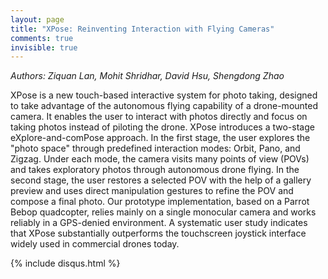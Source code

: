 ```yaml
---
layout: page
title: "XPose: Reinventing Interaction with Flying Cameras"
comments: true
invisible: true
---
```


<p class="text-left"><i>Authors: Ziquan Lan, Mohit Shridhar, David Hsu, Shengdong Zhao</i></p>

XPose is a new touch-based interactive system for photo taking, designed to take advantage of the autonomous flying capability of a drone-mounted camera. It enables the user to interact with photos directly and focus on taking photos instead of piloting the drone. XPose introduces a two-stage eXplore-and-comPose approach. In the first stage, the user explores the "photo space" through predefined interaction modes: Orbit, Pano, and Zigzag. Under each mode, the camera visits many points of view (POVs) and takes exploratory photos through autonomous drone flying. In the second stage, the user restores a selected POV with the help of a gallery preview and uses direct manipulation gestures to refine the POV and compose a final photo. Our prototype implementation, based on a Parrot Bebop quadcopter, relies mainly on a single monocular camera and works reliably in a GPS-denied environment. A systematic user study indicates that XPose substantially outperforms the touchscreen joystick interface widely used in commercial drones today.

{% include disqus.html %}